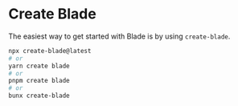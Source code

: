 # Create Blade

The easiest way to get started with Blade is by using `create-blade`.

```bash
npx create-blade@latest
# or
yarn create blade
# or
pnpm create blade
# or
bunx create-blade
```
